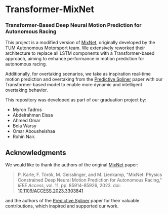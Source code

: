 # Transformer-MixNet

### Transformer-Based Deep Neural Motion Prediction for Autonomous Racing

This project is a modified version of [MixNet](https://doi.org/10.5281/zenodo.6953977), originally developed by the TUM Autonomous Motorsport team. We extensively reworked their architecture to replace all LSTM components with a Transformer-based approach, aiming to enhance performance in motion prediction for autonomous racing.

Additionally, for overtaking scenarios, we take as inspiration real-time motion prediction and overtaking from the [Predictive Spliner](https://arxiv.org/abs/2209.12689) paper with our Transformer-based model to enable more dynamic and intelligent overtaking behavior.

This repository was developed as part of our graduation project by:
- Myron Tadros  
- Abdelrahman Eissa  
- Ahmed Omar  
- Bola Warsy  
- Omar Abousheishaa  
- Rohin Nair.

## Acknowledgments

We would like to thank the authors of the original [MixNet](https://doi.org/10.5281/zenodo.6953977) paper:

> P. Karle, F. Török, M. Geisslinger, and M. Lienkamp, "MixNet: Physics Constrained Deep Neural Motion Prediction for Autonomous Racing," *IEEE Access*, vol. 11, pp. 85914-85926, 2023. doi: [10.1109/ACCESS.2023.3303841](https://doi.org/10.1109/ACCESS.2023.3303841)

and the authors of the [Predictive Spliner](https://arxiv.org/abs/2209.12689) paper for their valuable contributions, which inspired and supported our work.
